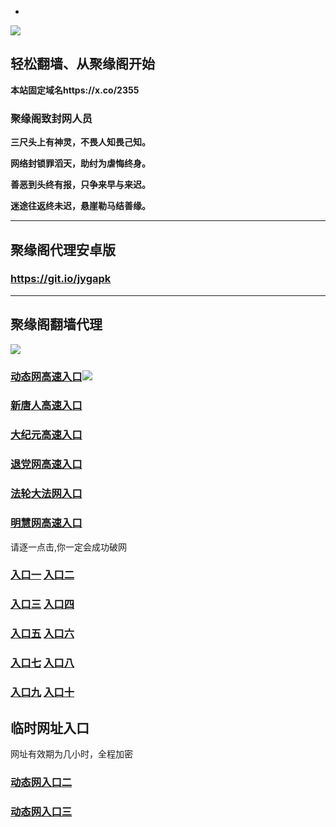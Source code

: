 * 
![](https://raw.githubusercontent.com/hao369/a/master/j.jpg)



## 轻松翻墙、从聚缘阁开始

**本站固定域名https://x.co/2355**

### 聚缘阁致封网人员

**三尺头上有神灵，不畏人知畏己知。**

**网络封锁罪滔天，助纣为虐悔终身。**

**善恶到头终有报，只争来早与来迟。**

**迷途往返终未迟，悬崖勒马结善缘。**

***



##  聚缘阁代理安卓版

### https://git.io/jygapk


***



## 聚缘阁翻墙代理 

![](https://raw.githubusercontent.com/hao369/a/master/wx2.jpg)

### [动态网高速入口](https://7vhayuv0d7.execute-api.ap-southeast-1.amazonaws.com/99a/?id=2)![](https://raw.githubusercontent.com/hao369/a/master/jygdl.gif)

### [新唐人高速入口](https://7vhayuv0d7.execute-api.ap-southeast-1.amazonaws.com/99a/?id=5)

### [大纪元高速入口](https://7vhayuv0d7.execute-api.ap-southeast-1.amazonaws.com/99a/?id=7)

### [退党网高速入口](https://7vhayuv0d7.execute-api.ap-southeast-1.amazonaws.com/99a/?id=8)

### [法轮大法网入口](https://7vhayuv0d7.execute-api.ap-southeast-1.amazonaws.com/99a/?id=15)

### [明慧网高速入口](https://7vhayuv0d7.execute-api.ap-southeast-1.amazonaws.com/99a/?id=3)
请逐一点击,你一定会成功破网

### **[入口一](http://x.co/2244)** **[入口二](http://x.co/3824)**


### **[入口三](https://s3.eu-central-1.amazonaws.com/jyg3/index.html)**  **[入口四](https://s3-ap-southeast-1.amazonaws.com/jyg4/index.html)**

### **[入口五](https://s3.ap-south-1.amazonaws.com/jyg5/index.html)**  **[入口六](https://s3-us-west-1.amazonaws.com/jyg6/index.html)**


###  **[入口七](https://s3-us-west-2.amazonaws.com/jyg7/index.html)**  **[入口八](https://s3-eu-west-1.amazonaws.com/jyg8/index.html)**


###  **[入口九](https://s3-ap-northeast-1.amazonaws.com/jyg9/index.html)**  **[入口十](https://s3.amazonaws.com/dtw/index.html)**



## 临时网址入口 

网址有效期为几小时，全程加密

### [动态网入口二](https://x.co/ddg)

### [动态网入口三](https://x.co/ddf)



